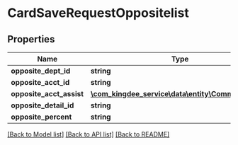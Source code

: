 # CardSaveRequestOppositelist

## Properties
Name | Type | Description | Notes
------------ | ------------- | ------------- | -------------
**opposite_dept_id** | **string** |  | [optional] 
**opposite_acct_id** | **string** |  | [optional] 
**opposite_acct_assist** | [**\com_kingdee_service\data\entity\CommonAssist[]**](CommonAssist.md) |  | [optional] 
**opposite_detail_id** | **string** |  | [optional] 
**opposite_percent** | **string** |  | [optional] 

[[Back to Model list]](../README.md#documentation-for-models) [[Back to API list]](../README.md#documentation-for-api-endpoints) [[Back to README]](../README.md)


